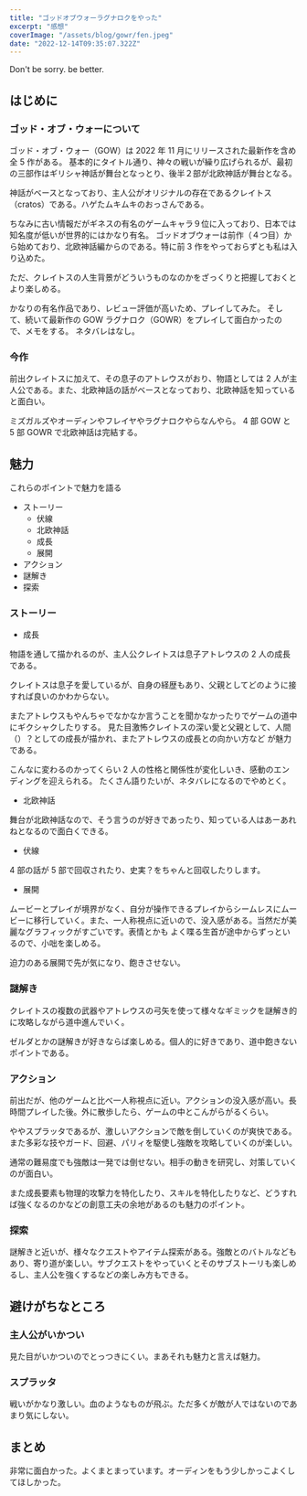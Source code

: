 ```yaml
---
title: "ゴッドオブウォーラグナロクをやった"
excerpt: "感想"
coverImage: "/assets/blog/gowr/fen.jpeg"
date: "2022-12-14T09:35:07.322Z"
---
```


Don't be sorry. be better.

## はじめに

### ゴッド・オブ・ウォーについて

ゴッド・オブ・ウォー（GOW）は 2022 年 11 月にリリースされた最新作を含め全 5 作がある。
基本的にタイトル通り、神々の戦いが繰り広げられるが、最初の三部作はギリシャ神話が舞台となっとり、後半２部が北欧神話が舞台となる。

神話がベースとなっており、主人公がオリジナルの存在であるクレイトス（cratos）である。ハゲたムキムキのおっさんである。

ちなみに古い情報だがギネスの有名のゲームキャラ９位に入っており、日本では知名度が低いが世界的にはかなり有名。
ゴッドオブウォーは前作（４つ目）から始めており、北欧神話編からのである。特に前 3 作をやっておらずとも私は入り込めた。

ただ、クレイトスの人生背景がどういうものなのかをざっくりと把握しておくとより楽しめる。

かなりの有名作品であり、レビュー評価が高いため、プレイしてみた。
そして、続いて最新作の GOW ラグナロク（GOWR）をプレイして面白かったので、メモをする。
ネタバレはなし。

### 今作

前出クレイトスに加えて、その息子のアトレウスがおり、物語としては 2 人が主人公である。また、北欧神話の話がベースとなっており、北欧神話を知っていると面白い。

ミズガルズやオーディンやフレイヤやラグナロクやらなんやら。
4 部 GOW と 5 部 GOWR で北欧神話は完結する。

## 魅力

これらのポイントで魅力を語る

- ストーリー
  - 伏線
  - 北欧神話
  - 成長
  - 展開
- アクション
- 謎解き
- 探索

### ストーリー

- 成長

物語を通して描かれるのが、主人公クレイトスは息子アトレウスの 2 人の成長である。

クレイトスは息子を愛しているが、自身の経歴もあり、父親としてどのように接すれば良いのかわからない。

またアトレウスもやんちゃでなかなか言うことを聞かなかったりでゲームの道中にギクシャクしたりする。
見た目激怖クレイトスの深い愛と父親として、人間（）？としての成長が描かれ、またアトレウスの成長との向かい方など
が魅力である。

こんなに変わるのかってくらい 2 人の性格と関係性が変化しいき、感動のエンディングを迎えられる。
たくさん語りたいが、ネタバレになるのでやめとく。

- 北欧神話

舞台が北欧神話なので、そう言うのが好きであったり、知っている人はあーあれねとなるので面白くできる。

- 伏線

4 部の話が 5 部で回収されたり、史実？をちゃんと回収したりします。

- 展開

ムービーとプレイが境界がなく、自分が操作できるプレイからシームレスにムービーに移行していく。また、一人称視点に近いので、没入感がある。当然だが美麗なグラフィックがすごいです。表情とかも
よく喋る生首が途中からずっといるので、小咄を楽しめる。

迫力のある展開で先が気になり、飽きさせない。

### 謎解き

クレイトスの複数の武器やアトレウスの弓矢を使って様々なギミックを謎解き的に攻略しながら道中進んでいく。

ゼルダとかの謎解きが好きならば楽しめる。個人的に好きであり、道中飽きないポイントである。

### アクション

前出だが、他のゲームと比べ一人称視点に近い。アクションの没入感が高い。長時間プレイした後。外に散歩したら、ゲームの中とこんがらがるくらい。

ややスプラッタであるが、激しいアクションで敵を倒していくのが爽快である。また多彩な技やガード、回避、パリィを駆使し強敵を攻略していくのが楽しい。

通常の難易度でも強敵は一発では倒せない。相手の動きを研究し、対策していくのが面白い。

また成長要素も物理的攻撃力を特化したり、スキルを特化したりなど、どうすれば強くなるのかなどの創意工夫の余地があるのも魅力のポイント。

### 探索

謎解きと近いが、様々なクエストやアイテム探索がある。強敵とのバトルなどもあり、寄り道が楽しい。サブクエストをやっていくとそのサブストーリも楽しめるし、主人公を強くするなどの楽しみ方もできる。

## 避けがちなところ

### 主人公がいかつい

見た目がいかついのでとっつきにくい。まあそれも魅力と言えば魅力。

### スプラッタ

戦いがかなり激しい。血のようなものが飛ぶ。ただ多くが敵が人ではないのであまり気にしない。

## まとめ

非常に面白かった。よくまとまっています。オーディンをもう少しかっこよくしてほしかった。
